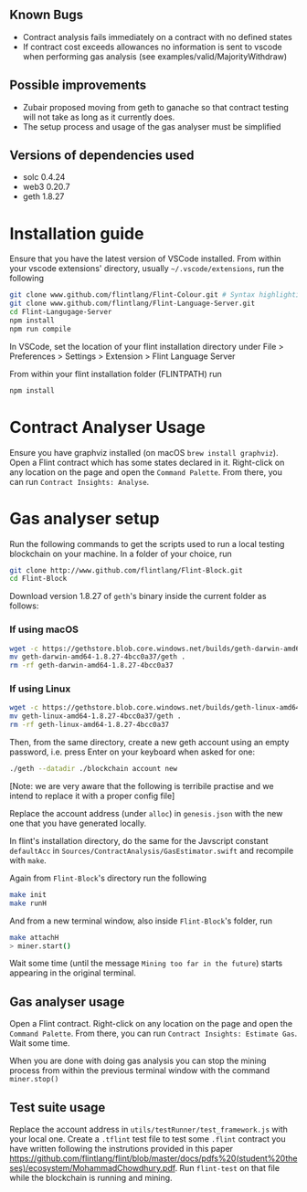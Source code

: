 ## Known Bugs
- Contract analysis fails immediately on a contract with no defined states
- If contract cost exceeds allowances no information is sent to vscode when performing gas analysis (see examples/valid/MajorityWithdraw)

## Possible improvements
- Zubair proposed moving from geth to ganache so that contract testing will not take as long as it currently does.
- The setup process and usage of the gas analyser must be simplified

## Versions of dependencies used
- solc 0.4.24
- web3 0.20.7
- geth 1.8.27

# Installation guide
Ensure that you have the latest version of VSCode installed.
From within your vscode extensions' directory, usually `~/.vscode/extensions`, run the following
```bash
git clone www.github.com/flintlang/Flint-Colour.git # Syntax highlighting
git clone www.github.com/flintlang/Flint-Language-Server.git
cd Flint-Langugage-Server
npm install
npm run compile
```
In VSCode, set the location of your flint installation directory under File > Preferences > Settings > Extension > Flint Language Server

From within your flint installation folder (FLINTPATH) run 
``` bash
npm install
```

# Contract Analyser Usage
Ensure you have graphviz installed (on macOS `brew install graphviz`).
Open a Flint contract which has some states declared in it. Right-click on any location on the page and open the `Command Palette`. From there, you can run `Contract Insights: Analyse`.

# Gas analyser setup
Run the following commands to get the scripts used to run a local testing blockchain on your machine.
In a folder of your choice, run
```bash
git clone http://www.github.com/flintlang/Flint-Block.git
cd Flint-Block
```
Download version 1.8.27 of `geth`'s binary inside the current folder as follows:
### If using macOS
```bash
wget -c https://gethstore.blob.core.windows.net/builds/geth-darwin-amd64-1.8.27-4bcc0a37.tar.gz -O - | tar -xz
mv geth-darwin-amd64-1.8.27-4bcc0a37/geth .
rm -rf geth-darwin-amd64-1.8.27-4bcc0a37
```
### If using Linux
```bash
wget -c https://gethstore.blob.core.windows.net/builds/geth-linux-amd64-1.8.27-4bcc0a37.tar.gz -O - | tar -xz
mv geth-linux-amd64-1.8.27-4bcc0a37/geth .
rm -rf geth-linux-amd64-1.8.27-4bcc0a37
```

Then, from the same directory, create a new geth account using an empty password, i.e. press Enter on your keyboard when asked for one:
```bash
./geth --datadir ./blockchain account new
```
[Note: we are very aware that the following is terribile practise and we intend to replace it with a proper config file]

Replace the account address (under `alloc`) in `genesis.json` with the new one that you have generated locally.

In flint's installation directory, do the same for the Javscript constant `defaultAcc` in `Sources/ContractAnalysis/GasEstimator.swift` and recompile with `make`.

Again from `Flint-Block`'s directory run the following
```bash
make init
make runH
```
And from a new terminal window, also inside `Flint-Block`'s folder, run
```bash
make attachH
> miner.start()
```
Wait some time (until the message `Mining too far in the future`) starts appearing in the original terminal.

## Gas analyser usage
Open a Flint contract. Right-click on any location on the page and open the `Command Palette`. From there, you can run `Contract Insights: Estimate Gas`. Wait some time.

When you are done with doing gas analysis you can stop the mining process from within the previous terminal window with the command `miner.stop()`

## Test suite usage
Replace the account address in `utils/testRunner/test_framework.js` with your local one. Create a `.tflint` test file to test some `.flint` contract you have written following the instrutions provided in this paper https://github.com/flintlang/flint/blob/master/docs/pdfs%20(student%20theses)/ecosystem/MohammadChowdhury.pdf. Run `flint-test` on that file while the blockchain is running and mining.